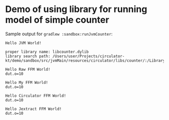 # Demo of using library for running model of simple counter

Sample output for `gradlew :sandbox:runJvmCounter`:

```console
Hello JVM World!

proper library name: libcounter.dylib
library search path: /Users/user/Projects/circulator-kt/demo/sandbox/src/jvmMain/resources/circulator/libs/counter/:/Library/Java/Extensions:/Network/Library/Java/Extensions:/System/Library/Java/Extensions:/usr/lib/java:.

Hello Raw FFM World!
dut.o=10

Hello My FFM World!
dut.o=10

Hello Circulator FFM World!
dut.o=10

Hello Jextract FFM World!
dut.o=10
```
